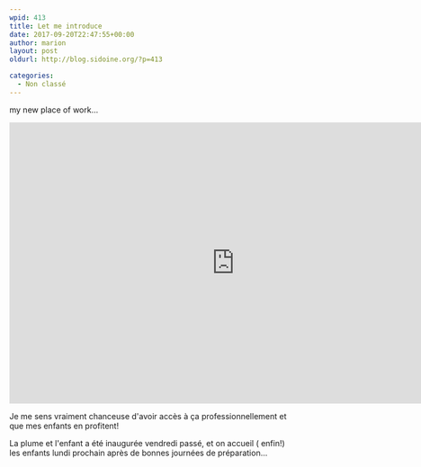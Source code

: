 ```yaml
---
wpid: 413
title: Let me introduce
date: 2017-09-20T22:47:55+00:00
author: marion
layout: post
oldurl: http://blog.sidoine.org/?p=413

categories:
  - Non classé
---
```

my new place of work...

<iframe width="800" height="500" src="https://www.youtube.com/embed/YEYtwecrBHs" frameborder="0" allow="accelerometer; autoplay; encrypted-media; gyroscope; picture-in-picture" allowfullscreen></iframe>

Je me sens vraiment chanceuse d'avoir accès à ça professionnellement et que mes enfants en profitent!

La plume et l'enfant a été inaugurée vendredi passé, et on accueil ( enfin!) les enfants lundi prochain après de bonnes journées de préparation...